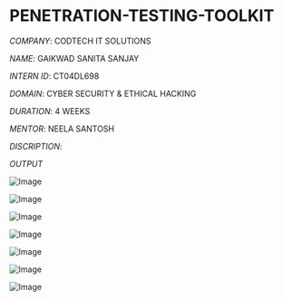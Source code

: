 # PENETRATION-TESTING-TOOLKIT

*COMPANY*: CODTECH IT SOLUTIONS

*NAME*: GAIKWAD SANITA SANJAY

*INTERN ID*: CT04DL698

*DOMAIN*: CYBER SECURITY & ETHICAL HACKING

*DURATION*: 4 WEEKS

*MENTOR*: NEELA SANTOSH

*DISCRIPTION*: 

*OUTPUT*

![Image](https://github.com/user-attachments/assets/6426ff01-719e-4716-b9bc-b8a844fc0006)

![Image](https://github.com/user-attachments/assets/781fb5c4-0219-4633-860e-55c0d31619cf)

![Image](https://github.com/user-attachments/assets/e1e127a3-aa58-4b6a-90c9-ea86a75f7b53)

![Image](https://github.com/user-attachments/assets/14e11c06-eac2-4d5d-8db4-84a34a6596fc)

![Image](https://github.com/user-attachments/assets/055231cc-c4da-4c32-976d-2dbee6e62f14)

![Image](https://github.com/user-attachments/assets/dc2ed813-4136-46e8-a388-3f63c22d08b0)

![Image](https://github.com/user-attachments/assets/9f81e1c4-4397-49c1-92a4-a3ed9f2a5319)
